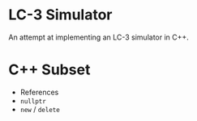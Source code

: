 # LC-3 Simulator

An attempt at implementing an LC-3 simulator in C++.

# C++ Subset

- References
- `nullptr`
- `new` / `delete`

